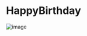 # HappyBirthday

![image](https://user-images.githubusercontent.com/86967803/126909826-6b40b4ed-59c4-409c-a0ce-6f58f1f4f5c9.png)

